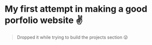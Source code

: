 # My first attempt in making a good porfolio website ✌️

> Dropped it while trying to build the projects section 😜
